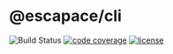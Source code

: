 # @escapace/cli

![Build Status](https://github.com/escapace/cli/workflows/Release/badge.svg)
[![code coverage](https://codecov.io/gh/escapace/cli/branch/trunk/graph/badge.svg)](https://codecov.io/gh/escapace/cli)
[![license](https://img.shields.io/badge/license-Mozilla%20Public%20License%20Version%202.0-blue.svg)]()
